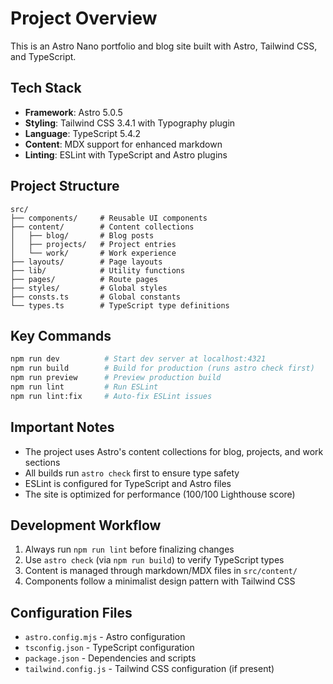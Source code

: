 # Project Overview

This is an Astro Nano portfolio and blog site built with Astro, Tailwind CSS, and TypeScript.

## Tech Stack
- **Framework**: Astro 5.0.5
- **Styling**: Tailwind CSS 3.4.1 with Typography plugin
- **Language**: TypeScript 5.4.2
- **Content**: MDX support for enhanced markdown
- **Linting**: ESLint with TypeScript and Astro plugins

## Project Structure
```
src/
├── components/     # Reusable UI components
├── content/        # Content collections
│   ├── blog/       # Blog posts
│   ├── projects/   # Project entries
│   └── work/       # Work experience
├── layouts/        # Page layouts
├── lib/            # Utility functions
├── pages/          # Route pages
├── styles/         # Global styles
├── consts.ts       # Global constants
└── types.ts        # TypeScript type definitions
```

## Key Commands
```bash
npm run dev          # Start dev server at localhost:4321
npm run build        # Build for production (runs astro check first)
npm run preview      # Preview production build
npm run lint         # Run ESLint
npm run lint:fix     # Auto-fix ESLint issues
```

## Important Notes
- The project uses Astro's content collections for blog, projects, and work sections
- All builds run `astro check` first to ensure type safety
- ESLint is configured for TypeScript and Astro files
- The site is optimized for performance (100/100 Lighthouse score)

## Development Workflow
1. Always run `npm run lint` before finalizing changes
2. Use `astro check` (via `npm run build`) to verify TypeScript types
3. Content is managed through markdown/MDX files in `src/content/`
4. Components follow a minimalist design pattern with Tailwind CSS

## Configuration Files
- `astro.config.mjs` - Astro configuration
- `tsconfig.json` - TypeScript configuration
- `package.json` - Dependencies and scripts
- `tailwind.config.js` - Tailwind CSS configuration (if present)